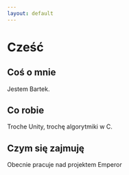 ```yaml
---
layout: default
---
```

# Cześć
## Coś o mnie
Jestem Bartek.

## Co robie
Troche Unity, trochę algorytmiki w C.

## Czym się zajmuję
Obecnie pracuje nad projektem Emperor
